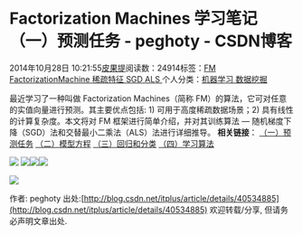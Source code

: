
# Factorization Machines 学习笔记（一）预测任务 - peghoty - CSDN博客


2014年10月28日 10:21:55[皮果提](https://me.csdn.net/peghoty)阅读数：24914标签：[FM																](https://so.csdn.net/so/search/s.do?q=FM&t=blog)[FactorizationMachine																](https://so.csdn.net/so/search/s.do?q=FactorizationMachine&t=blog)[稀疏特征																](https://so.csdn.net/so/search/s.do?q=稀疏特征&t=blog)[SGD																](https://so.csdn.net/so/search/s.do?q=SGD&t=blog)[ALS																](https://so.csdn.net/so/search/s.do?q=ALS&t=blog)[
							](https://so.csdn.net/so/search/s.do?q=SGD&t=blog)[
																					](https://so.csdn.net/so/search/s.do?q=稀疏特征&t=blog)个人分类：[机器学习																](https://blog.csdn.net/peghoty/article/category/1824627)[数据挖掘																](https://blog.csdn.net/peghoty/article/category/1451019)[
							](https://blog.csdn.net/peghoty/article/category/1824627)
[
				](https://so.csdn.net/so/search/s.do?q=稀疏特征&t=blog)
[
			](https://so.csdn.net/so/search/s.do?q=稀疏特征&t=blog)
[
		](https://so.csdn.net/so/search/s.do?q=FactorizationMachine&t=blog)
[
	](https://so.csdn.net/so/search/s.do?q=FM&t=blog)

最近学习了一种叫做 Factorization Machines（简称 FM）的算法，它可对任意的实值向量进行预测。其主要优点包括: 1) 可用于高度稀疏数据场景；2) 具有线性的计算复杂度。本文将对 FM 框架进行简单介绍，并对其训练算法 — 随机梯度下降（SGD）法和交替最小二乘法（ALS）法进行详细推导。
**相关链接**：
[（一）预测任务](http://blog.csdn.net/itplus/article/details/40534885)
[（二）模型方程](http://blog.csdn.net/itplus/article/details/40534923)
[（三）回归和分类](http://blog.csdn.net/itplus/article/details/40534951)
[（四）学习算法](http://blog.csdn.net/itplus/article/details/40536025)

![](https://img-blog.csdn.net/20141028101301109?watermark/2/text/aHR0cDovL2Jsb2cuY3Nkbi5uZXQvaXRwbHVz/font/5a6L5L2T/fontsize/400/fill/I0JBQkFCMA==/dissolve/70/gravity/SouthEast)
![](https://img-blog.csdn.net/20141028080142593?watermark/2/text/aHR0cDovL2Jsb2cuY3Nkbi5uZXQvaXRwbHVz/font/5a6L5L2T/fontsize/400/fill/I0JBQkFCMA==/dissolve/70/gravity/SouthEast)![](https://img-blog.csdn.net/20141028080130008?watermark/2/text/aHR0cDovL2Jsb2cuY3Nkbi5uZXQvaXRwbHVz/font/5a6L5L2T/fontsize/400/fill/I0JBQkFCMA==/dissolve/70/gravity/SouthEast)![](https://img-blog.csdn.net/20141028080216875?watermark/2/text/aHR0cDovL2Jsb2cuY3Nkbi5uZXQvaXRwbHVz/font/5a6L5L2T/fontsize/400/fill/I0JBQkFCMA==/dissolve/70/gravity/SouthEast)

![](https://img-blog.csdn.net/20141028080229375?watermark/2/text/aHR0cDovL2Jsb2cuY3Nkbi5uZXQvaXRwbHVz/font/5a6L5L2T/fontsize/400/fill/I0JBQkFCMA==/dissolve/70/gravity/SouthEast)

作者: peghoty
出处:[http://blog.csdn.net/itplus/article/details/40534885](http://blog.csdn.net/itplus/article/details/40534885)
欢迎转载/分享, 但请务必声明文章出处.

